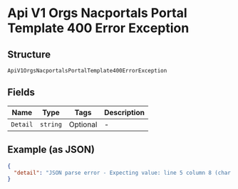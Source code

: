 
# Api V1 Orgs Nacportals Portal Template 400 Error Exception

## Structure

`ApiV1OrgsNacportalsPortalTemplate400ErrorException`

## Fields

| Name | Type | Tags | Description |
|  --- | --- | --- | --- |
| `Detail` | `string` | Optional | - |

## Example (as JSON)

```json
{
  "detail": "JSON parse error - Expecting value: line 5 column 8 (char 56)"
}
```

